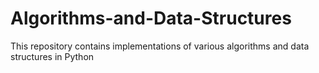 # Algorithms-and-Data-Structures
This repository contains implementations of various algorithms and data structures in Python
